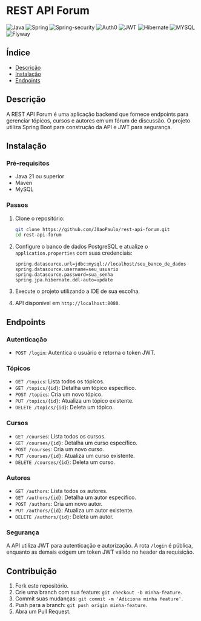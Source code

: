 # REST API Forum

![Java](https://img.shields.io/badge/java-%23ED8B00.svg?style=for-the-badge&logo=openjdk&logoColor=white)
![Spring](https://img.shields.io/badge/Spring_Boot-F2F4F9?style=for-the-badge&logo=spring-boot)
![Spring-security](https://img.shields.io/badge/Spring_Security-6DB50F?style=for-the-badge&logo=Spring-Security&logoColor=white)
![Auth0](https://img.shields.io/badge/Auth0-EB5424.svg?style=for-the-badge&logo=Auth0&logoColor=white)
![JWT](https://img.shields.io/badge/JSON%20Web%20Tokens-46317c.svg?style=for-the-badge&logo=JSON-Web-Tokens&logoColor=white)
![Hibernate](https://img.shields.io/badge/Hibernate-59666C?style=for-the-badge&logo=Hibernate&logoColor=white)
![MYSQL](https://img.shields.io/badge/MySQL-005C84?style=for-the-badge&logo=mysql&logoColor=white)
![Flyway](https://img.shields.io/badge/Flyway-CC0200.svg?style=for-the-badge&logo=Flyway&logoColor=white)

## Índice

- [Descrição](#descrição)
- [Instalação](#instalação)
- [Endpoints](#endpoints)


## Descrição

A REST API Forum é uma aplicação backend que fornece endpoints para gerenciar tópicos, cursos e autores em um fórum de discussão. O projeto utiliza Spring Boot para construção da API e JWT para segurança.

## Instalação

### Pré-requisitos

- Java 21 ou superior
- Maven
- MySQL

### Passos

1. Clone o repositório:

    ```bash
    git clone https://github.com/J0aoPaulo/rest-api-forum.git
    cd rest-api-forum
    ```

2. Configure o banco de dados PostgreSQL e atualize o `application.properties` com suas credenciais:

    ```properties
    spring.datasource.url=jdbc:mysql://localhost/seu_banco_de_dados
    spring.datasource.username=seu_usuario
    spring.datasource.password=sua_senha
    spring.jpa.hibernate.ddl-auto=update
    ```

3. Execute o projeto utilizando a IDE de sua escolha.

4. API disponível em `http://localhost:8080`.

## Endpoints

### Autenticação

- `POST /login`: Autentica o usuário e retorna o token JWT.

### Tópicos

- `GET /topics`: Lista todos os tópicos.
- `GET /topics/{id}`: Detalha um tópico específico.
- `POST /topics`: Cria um novo tópico.
- `PUT /topics/{id}`: Atualiza um tópico existente.
- `DELETE /topics/{id}`: Deleta um tópico.

### Cursos

- `GET /courses`: Lista todos os cursos.
- `GET /courses/{id}`: Detalha um curso específico.
- `POST /courses`: Cria um novo curso.
- `PUT /courses/{id}`: Atualiza um curso existente.
- `DELETE /courses/{id}`: Deleta um curso.

### Autores

- `GET /authors`: Lista todos os autores.
- `GET /authors/{id}`: Detalha um autor específico.
- `POST /authors`: Cria um novo autor.
- `PUT /authors/{id}`: Atualiza um autor existente.
- `DELETE /authors/{id}`: Deleta um autor.

### Segurança

A API utiliza JWT para autenticação e autorização. A rota `/login` é pública, enquanto as demais exigem um token JWT válido no header da requisição.

## Contribuição

1. Fork este repositório.
2. Crie uma branch com sua feature: `git checkout -b minha-feature`.
3. Commit suas mudanças: `git commit -m 'Adiciona minha feature'`.
4. Push para a branch: `git push origin minha-feature`.
5. Abra um Pull Request.